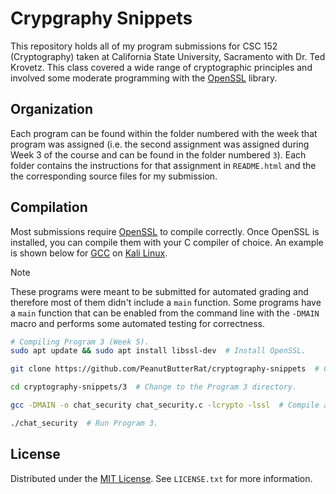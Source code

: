 # Crypgraphy Snippets

This repository holds all of my program submissions for CSC 152 (Cryptography) taken at California State University, Sacramento with Dr. Ted Krovetz. This class covered a wide range of cryptographic principles and involved some moderate programming with the [OpenSSL](https://www.openssl.org/) library.


## Organization

Each program can be found within the folder numbered with the week that program was assigned (i.e. the second assignment was assigned during Week 3 of the course and can be found in the folder numbered ``3``). Each folder contains the instructions for that assignment in ``README.html`` and the the corresponding source files for my submission.


## Compilation

Most submissions require [OpenSSL](https://openssl-library.org/) to compile correctly. Once OpenSSL is installed, you can compile them with your C compiler of choice. An example is shown below for [GCC](https://gcc.gnu.org/) on [Kali Linux](https://www.kali.org/).

> [!NOTE]
> These programs were meant to be submitted for automated grading and therefore most of them didn't include a ``main`` function. Some programs have a ``main`` function that can be enabled from the command line with the ``-DMAIN`` macro and performs some automated testing for correctness.

```bash
# Compiling Program 3 (Week 5).
sudo apt update && sudo apt install libssl-dev  # Install OpenSSL.

git clone https://github.com/PeanutButterRat/cryptography-snippets  # Clone the repo.

cd cryptography-snippets/3  # Change to the Program 3 directory.

gcc -DMAIN -o chat_security chat_security.c -lcrypto -lssl  # Compile and link against OpenSSL.

./chat_security  # Run Program 3.
```

## License

Distributed under the [MIT License](https://choosealicense.com/licenses/mit/). See `LICENSE.txt` for more information.